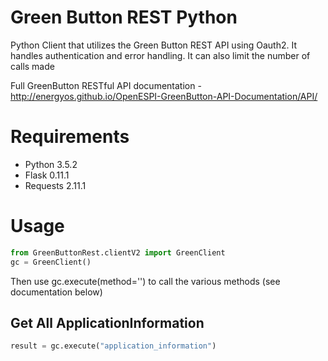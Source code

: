 Green Button REST Python
========================
Python Client that utilizes the Green Button REST API using Oauth2. It handles authentication and error handling. It can also limit the number of calls made
<br />

Full GreenButton RESTful API documentation - http://energyos.github.io/OpenESPI-GreenButton-API-Documentation/API/

Requirements
========================
* Python 3.5.2
* Flask 0.11.1
* Requests 2.11.1

Usage
========================
```python
from GreenButtonRest.clientV2 import GreenClient
gc = GreenClient()
```
Then use gc.execute(method='') to call the various methods (see documentation below) 

Get All ApplicationInformation
------------------------------
```python
result = gc.execute("application_information")
```